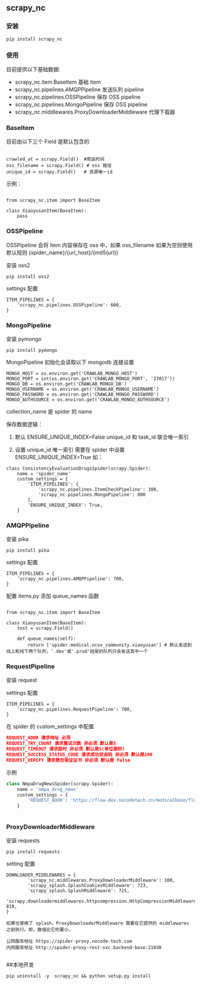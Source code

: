 ## scrapy_nc

### 安装

```
pip install scrapy_nc
```

### 使用

目前提供以下基础数据:

- scrapy_nc.item.BaseItem 基础 item
- scrapy_nc.pipelines.AMQPPipeline 发送队列 pipeline
- scrapy_nc.pipelines.OSSPipeline 保存 OSS pipeline
- scrapy_nc.pipelines.MongoPipeline 保存 OSS pipeline
  <!-- - scrapy_nc.pipelines.RedisDuplicatesPipeline Redis 去重 Pipeline -->
- scrapy_nc.middlewares.ProxyDownloaderMiddleware 代理下载器


### BaseItem

目前由以下三个 Field 是默认包含的

```

crawled_at = scrapy.Field()  #爬虫时间
oss_filename = scrapy.Field() # oss 路径
unique_id = scrapy.Field()   # 资源唯一id
```

示例：

```

from scrapy_nc.item import BaseItem

class XiaoyusanItem(BaseItem):
    pass
```

### OSSPipeline

OSSPipeline 会将 item 内容保存在 oss 中，如果 oss_filename 如果为空则使用默认规则 {spider_name}/{url_host}/{md5(url)}

安装 oss2

```
pip install oss2
```

settings 配置

```
ITEM_PIPELINES = {
    'scrapy_nc.pipelines.OSSPipeline': 600,
}
```

### MongoPipeline

安装 pymongo

```
pip install pymongo
```

MongoPipeline 初始化会读取以下  mongodb 连接设置

```
MONGO_HOST = os.environ.get('CRAWLAB_MONGO_HOST')
MONGO_PORT = int(os.environ.get('CRAWLAB_MONGO_PORT', '27017'))
MONGO_DB = os.environ.get('CRAWLAB_MONGO_DB')
MONGO_USERNAME = os.environ.get('CRAWLAB_MONGO_USERNAME')
MONGO_PASSWORD = os.environ.get('CRAWLAB_MONGO_PASSWORD')
MONGO_AUTHSOURCE = os.environ.get('CRAWLAB_MONGO_AUTHSOURCE')
```

collection_name 是 spider 的 name 

保存数据逻辑：

1. 默认 ENSURE_UNIQUE_INDEX=False unique_id 和 task_id 联合唯一索引

2. 设置 unique_id 唯一索引 需要在 spider 中设置 ENSURE_UNIQUE_INDEX=True 如：
```
class ConsistencyEvaluationDrugsSpider(scrapy.Spider):
    name = 'spider_name'
    custom_settings = {
        'ITEM_PIPELINES': {
            'scrapy_nc.pipelines.ItemCheckPipeline': 100,
            'scrapy_nc.pipelines.MongoPipeline': 800
        },
        'ENSURE_UNIQUE_INDEX': True,
    }
```


### AMQPPipeline

安装 pika

```
pip install pika
```

settings 配置

```
ITEM_PIPELINES = {
    'scrapy_nc.pipelines.AMQPPipeline': 700,
}
```

配置 items.py 添加 queue_names 函数

```

from scrapy_nc.item import BaseItem

class XiaoyusanItem(BaseItem):
    test = scrapy.Field()

    def queue_names(self):
        return ['spider.medical.ncov_community.xiaoyusan'] # 默认发送到线上和线下两个队列，'.dev'或'.prod'结尾的队列只会发送其中一个

```

### RequestPipeline

安装 request


settings 配置

```
ITEM_PIPELINES = {
    'scrapy_nc.pipelines.RequestPipeline': 700,
}
```

在 spider 的 custom_settings 中配置

```json
REQUEST_ADDR 请求地址 必须
REQUEST_TRY_COUNT 请求重试次数 非必须 默认是5
REQUEST_TIMEOUT 请求超时 非必须 默认是5(单位是秒)
REQUEST_SUCCESS_STATUS_CODE 请求成功状态码 非必须 默认是200
REQUEST_VERIFY 请求是否验证证书 非必须 默认是 False
```

示例
```python
class NmpaDrugNewsSpider(scrapy.Spider):
    name = 'nmpa_drug_news'
    custom_settings = {
        'REQUEST_ADDR': 'https://flow-dev.nocodetech.cn/medicalbase/flow/cfdaDrugNews'
    }
    
```


### ProxyDownloaderMiddleware

安装 requests

```
pip install requests
```

setting 配置

```
DOWNLOADER_MIDDLEWARES = {
        'scrapy_nc.middlewares.ProxyDownloaderMiddleware': 100,
        'scrapy_splash.SplashCookiesMiddleware': 723,
        'scrapy_splash.SplashMiddleware': 725,
        'scrapy.downloadermiddlewares.httpcompression.HttpCompressionMiddleware': 810,
}

如果也使用了 splash，ProxyDownloaderMiddleware 需要在它提供的 middlewares 之前执行。即，数值比它的要小。

公网服务地址 https://spider-proxy.nocode-tech.com
内网服务地址 http://spider-proxy-rest-svc.backend-base:21030


```

##本地开发

```
pip uninstall -y  scrapy_nc && python setup.py install
```